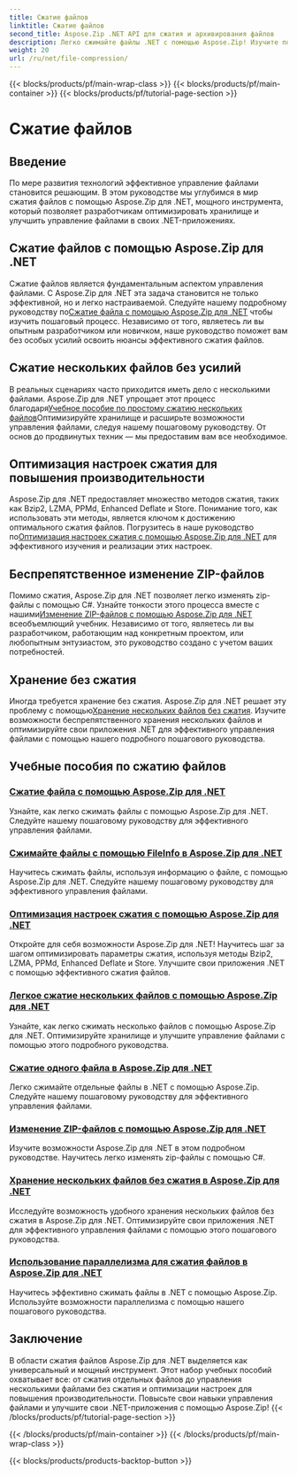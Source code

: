 ```yaml
---
title: Сжатие файлов
linktitle: Сжатие файлов
second_title: Aspose.Zip .NET API для сжатия и архивирования файлов
description: Легко сжимайте файлы .NET с помощью Aspose.Zip! Изучите пошаговое управление файлами с использованием методов Bzip2, LZMA, PPMd, Deflate и Store для оптимальных настроек сжатия.
weight: 20
url: /ru/net/file-compression/
---
```


{{< blocks/products/pf/main-wrap-class >}}
{{< blocks/products/pf/main-container >}}
{{< blocks/products/pf/tutorial-page-section >}}

# Сжатие файлов


## Введение

По мере развития технологий эффективное управление файлами становится решающим. В этом руководстве мы углубимся в мир сжатия файлов с помощью Aspose.Zip для .NET, мощного инструмента, который позволяет разработчикам оптимизировать хранилище и улучшить управление файлами в своих .NET-приложениях.

## Сжатие файлов с помощью Aspose.Zip для .NET
 Сжатие файлов является фундаментальным аспектом управления файлами. С Aspose.Zip для .NET эта задача становится не только эффективной, но и легко настраиваемой. Следуйте нашему подробному руководству по[Сжатие файла с помощью Aspose.Zip для .NET](./compress-file/) чтобы изучить пошаговый процесс. Независимо от того, являетесь ли вы опытным разработчиком или новичком, наше руководство поможет вам без особых усилий освоить нюансы эффективного сжатия файлов.

## Сжатие нескольких файлов без усилий
 В реальных сценариях часто приходится иметь дело с несколькими файлами. Aspose.Zip для .NET упрощает этот процесс благодаря[Учебное пособие по простому сжатию нескольких файлов](./compress-multiple-files/)Оптимизируйте хранилище и расширьте возможности управления файлами, следуя нашему пошаговому руководству. От основ до продвинутых техник — мы предоставим вам все необходимое.

## Оптимизация настроек сжатия для повышения производительности
 Aspose.Zip для .NET предоставляет множество методов сжатия, таких как Bzip2, LZMA, PPMd, Enhanced Deflate и Store. Понимание того, как использовать эти методы, является ключом к достижению оптимального сжатия файлов. Погрузитесь в наше руководство по[Оптимизация настроек сжатия с помощью Aspose.Zip для .NET](./optimizing-compression-settings/) для эффективного изучения и реализации этих настроек.

## Беспрепятственное изменение ZIP-файлов
 Помимо сжатия, Aspose.Zip для .NET позволяет легко изменять zip-файлы с помощью C#. Узнайте тонкости этого процесса вместе с нашими[Изменение ZIP-файлов с помощью Aspose.Zip для .NET](./modifying-zip-files/) всеобъемлющий учебник. Независимо от того, являетесь ли вы разработчиком, работающим над конкретным проектом, или любопытным энтузиастом, это руководство создано с учетом ваших потребностей.

## Хранение без сжатия
Иногда требуется хранение без сжатия. Aspose.Zip для .NET решает эту проблему с помощью[Хранение нескольких файлов без сжатия](./store-multiple-files-no-compression/). Изучите возможности беспрепятственного хранения нескольких файлов и оптимизируйте свои приложения .NET для эффективного управления файлами с помощью нашего подробного пошагового руководства.

## Учебные пособия по сжатию файлов
### [Сжатие файла с помощью Aspose.Zip для .NET](./compress-file/)
Узнайте, как легко сжимать файлы с помощью Aspose.Zip для .NET. Следуйте нашему пошаговому руководству для эффективного управления файлами.
### [Сжимайте файлы с помощью FileInfo в Aspose.Zip для .NET](./compress-files-fileinfo/)
Научитесь сжимать файлы, используя информацию о файле, с помощью Aspose.Zip для .NET. Следуйте нашему пошаговому руководству для эффективного управления файлами.
### [Оптимизация настроек сжатия с помощью Aspose.Zip для .NET](./optimizing-compression-settings/)
Откройте для себя возможности Aspose.Zip для .NET! Научитесь шаг за шагом оптимизировать параметры сжатия, используя методы Bzip2, LZMA, PPMd, Enhanced Deflate и Store. Улучшите свои приложения .NET с помощью эффективного сжатия файлов.
### [Легкое сжатие нескольких файлов с помощью Aspose.Zip для .NET](./compress-multiple-files/)
Узнайте, как легко сжимать несколько файлов с помощью Aspose.Zip для .NET. Оптимизируйте хранилище и улучшите управление файлами с помощью этого подробного руководства.
### [Сжатие одного файла в Aspose.Zip для .NET](./compress-single-file/)
Легко сжимайте отдельные файлы в .NET с помощью Aspose.Zip. Следуйте нашему пошаговому руководству для эффективного управления файлами.
### [Изменение ZIP-файлов с помощью Aspose.Zip для .NET](./modifying-zip-files/)
Изучите возможности Aspose.Zip для .NET в этом подробном руководстве. Научитесь легко изменять zip-файлы с помощью C#.
### [Хранение нескольких файлов без сжатия в Aspose.Zip для .NET](./store-multiple-files-no-compression/)
Исследуйте возможность удобного хранения нескольких файлов без сжатия в Aspose.Zip для .NET. Оптимизируйте свои приложения .NET для эффективного управления файлами с помощью этого пошагового руководства.
### [Использование параллелизма для сжатия файлов в Aspose.Zip для .NET](./using-parallelism-compress-files/)
Научитесь эффективно сжимать файлы в .NET с помощью Aspose.Zip. Используйте возможности параллелизма с помощью нашего пошагового руководства.

## Заключение
В области сжатия файлов Aspose.Zip для .NET выделяется как универсальный и мощный инструмент. Этот набор учебных пособий охватывает все: от сжатия отдельных файлов до управления несколькими файлами без сжатия и оптимизации настроек для повышения производительности. Повысьте свои навыки управления файлами и улучшите свои .NET-приложения с помощью Aspose.Zip!
{{< /blocks/products/pf/tutorial-page-section >}}

{{< /blocks/products/pf/main-container >}}
{{< /blocks/products/pf/main-wrap-class >}}

{{< blocks/products/products-backtop-button >}}
